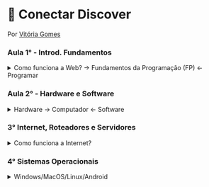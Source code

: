 # :space_invader: Conectar Discover
Por [Vitória Gomes](https://github.com/vitoriacgomes)
### Aula 1° - Introd. Fundamentos
 <details>
  <summary>Como funciona a Web? -> Fundamentos da Programação (FP) <- Programar</summary>
 
   ***Programar***

-> Programar é por um lado relacionado a algoritmos (passos para resolver um problema, uma sequência lógica) e a Lógica de Programação (aplicando os passos para construir o algoritmo), entender como o computador funciona. E por outro lado dar instruções ( em cima de dados, com a manipulação, fazemos como uma receita de bolo) Resolver Problemas ( Entender o problema como chave, pois não da pra seguir sem ter conhecimento total da questão).  

***Como funciona a Web?*** 

-> Existe o  caminho Simples: vocÊ digita o site que quer entrar como: google.com.br, e já é direcionado para ele. E existe o caminho Avançado: 1° digita a Url (localizador e identificador): https:// google.com.br,(http-trocar mensagem entre computadores) assim foi iniciada uma comunicação entre o computador (cliente) com o servidor. 2° O endereço é convertido em um IP (49,73,21,21) através do DNS(converte dominio em IP). 3° Seu pedido está percorrendo diversos proxies(encaminha os pacotes). 4° seu pedido chega ao servidor, servidor analisa e da a resposta.
</details>
 
### Aula 2° - Hardware e Software

 <details>
  <summary>Hardware -> Computador <- Software</summary>


***Hardware***
 -> Hardware é um termo técnico que se refere a parte físisca do computador e seus outros microeletronicos. (monitor, teclado, mouse, camera)
 
- *Periféricos*
 -> Dispositivo auxiliar usado para enviar ou receber informações do computador. Parte do Hardware.

***Software***
-> Conjunto de instruções que permite controlar um aparelho eletrônico. Parte lógica do computador. 

- *Firmware* 
 -> Armazenar as informações para que o equipamento funcione corretamente. Pertence a um circuito integrado (chip) de memória hardware. 
 
 - *Drivers*
  -> Ponte entre o sistema operacional e o firmware dos dispositivos eletrônicos. 
 
***Dentro do Computador***
 - *RAM*
  ->Espaço tempórario de informações do sistema operacional. 
 
 - *HD e SSD*
  -> HD usa pratos mecânicos e um cabeçote móvel de leitura/gravação para acessar dados. SSD possui apenas chips de memória. ( Memória a longo prazo ) 
- *Processador*
 -> Cérebro do computador. Linguagem em 0101 ( binario ), tem formato de chip. Transforma dados em informações. 
  </details>
  
### 3° Internet, Roteadores e Servidores
   <details>
  <summary>Como funciona a Internet?</summary>

 ***Internet*** -> Redes interligadas pelo mundo inteiro. Com o objetivo de interligar computadores e fornecer aos usuarios informações.
   
***Rede de Computadores*** -> Conexâo de dispositivos para permitir a transmissão de daddos. Comunicação na internet é feita por protocolos (regras)
   
***IP e Mac Address*** -> Protocol é o número identificador dado a cada computador, ou roteador, pelo provedor de internet no momento da concção a rede. Atravès do IP o computador pode enviar e receber dados na internet.
   
***Servidores*** -> Computador equipado com um ou mais processadores, portas de comunicação, softwares e outros sistemas. 
   
***DNS*** -> São responsaveis por localizar e traduzir para números IP os endereços dos sites que digitamos. Permite que acesse um site digitando um endereço nominal em lugar de números. 
   
***HTTP*** -> È um protocolo de transferência de dados.  
    </details>
  
### 4° Sistemas Operacionais
  
 <details>
  <summary> Windows/MacOS/Linux/Android</summary>
  
  ***O que é um Sistema Operacional*** -> É a interface entre usúario e a máquina, ela que controla o aparelho (gerencia os dispositivos, gerencia os aplicativos e as tarefas). Conversa com o computador na linguagem da máquina.
-> Caracteristicas: Controle de hardware e Gerenciamento do Software. Se liga a experiência do usuário. 

***Grupos de Sistemas Operacionais***
  
  UNIX - linux, OS X, Android, iOS
  WINDOWS - 7, 10, Server.
  
  ***Tipos de Interfaces do Usuário***
  
  </details>
  
